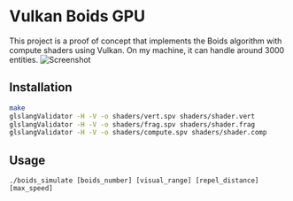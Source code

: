 # Vulkan Boids GPU

This project is a proof of concept that implements the Boids algorithm with compute shaders using Vulkan.
On my machine, it can handle around 3000 entities.
![Screenshot](/Screenshots/2020-04-29-19_26_55.png)


## Installation


```bash
make
glslangValidator -H -V -o shaders/vert.spv shaders/shader.vert
glslangValidator -H -V -o shaders/frag.spv shaders/shader.frag
glslangValidator -H -V -o shaders/compute.spv shaders/shader.comp
```

## Usage

```
./boids_simulate [boids_number] [visual_range] [repel_distance] [max_speed]
```
